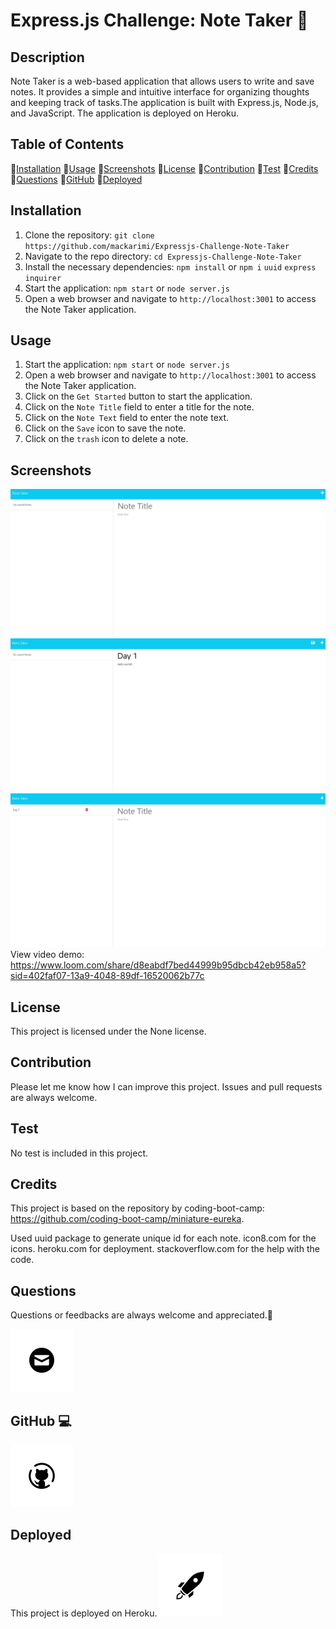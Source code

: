 # Express.js Challenge: Note Taker 📜

## Description

Note Taker is a web-based application that allows users to write and save notes. It provides a simple and intuitive interface for organizing thoughts and keeping track of tasks.The application is built with Express.js, Node.js, and JavaScript. The application is deployed on Heroku.

## Table of Contents

💠[Installation](#installation)
💠[Usage](#usage)
💠[Screenshots](#screenshots)
💠[License](#license)
💠[Contribution](#contribution)
💠[Test](#test)
💠[Credits](#credits)
💠[Questions](#questions)
💠[GitHub](#github)
💠[Deployed](#deployed)

## Installation

1. Clone the repository: `git clone https://github.com/mackarimi/Expressjs-Challenge-Note-Taker`
2. Navigate to the repo directory: `cd Expressjs-Challenge-Note-Taker`
3. Install the necessary dependencies: `npm install` or `npm i` `uuid` `express` `inquirer`
4. Start the application: `npm start` or `node server.js`
5. Open a web browser and navigate to `http://localhost:3001` to access the Note Taker application.

## Usage

1. Start the application: `npm start` or `node server.js`
2. Open a web browser and navigate to `http://localhost:3001` to access the Note Taker application.
3. Click on the `Get Started` button to start the application.
4. Click on the `Note Title` field to enter a title for the note.
5. Click on the `Note Text` field to enter the note text.
6. Click on the `Save` icon to save the note.
7. Click on the `trash` icon to delete a note.

## Screenshots

![Note Taker](/image_icons8/note-taker1.jpg)
![Note Taker](/image_icons8/note-taker2.jpg)
![Note Taker](/image_icons8/note-taker3.jpg)
View video demo: https://www.loom.com/share/d8eabdf7bed44999b95dbcb42eb958a5?sid=402faf07-13a9-4048-89df-16520062b77c

## License

This project is licensed under the None license.

## Contribution

Please let me know how I can improve this project. Issues and pull requests are always welcome.

## Test

No test is included in this project.

## Credits

This project is based on the repository by coding-boot-camp: https://github.com/coding-boot-camp/miniature-eureka.

Used uuid package to generate unique id for each note.
icon8.com for the icons.
heroku.com for deployment.
stackoverflow.com for the help with the code.

## Questions

Questions or feedbacks are always welcome and appreciated.💬

[![Email](/image_icons8/image.png)](mailto:karimiabdolkarim0@gmail.com)

## GitHub 💻

[![Github](/image_icons8/image-1.png)](https://github.com/mackarimi/)

## Deployed

This project is deployed on Heroku.
[![Deployment](/image_icons8/image-2.png)](https://not3-taker-87b02c5d43e4.herokuapp.com/)
